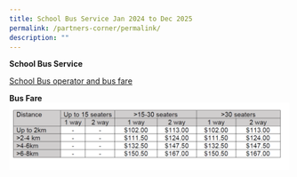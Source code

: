 ```yaml
---
title: School Bus Service Jan 2024 to Dec 2025
permalink: /partners-corner/permalink/
description: ""
---
```

**School Bus Service**

[School Bus operator and bus fare](/files/bpps%20wdls%20tpt%20nte%20bus%20fares%20jan%202024%20to%20dec%202025.pdf)

**Bus Fare**
![Bus Fare](/images/busfare.png)